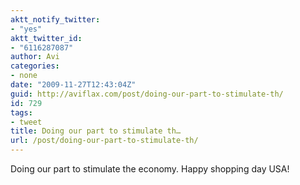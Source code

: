 ```yaml
---
aktt_notify_twitter:
- "yes"
aktt_twitter_id:
- "6116287087"
author: Avi
categories:
- none
date: "2009-11-27T12:43:04Z"
guid: http://aviflax.com/post/doing-our-part-to-stimulate-th/
id: 729
tags:
- tweet
title: Doing our part to stimulate th…
url: /post/doing-our-part-to-stimulate-th/
---
```

Doing our part to stimulate the economy. Happy shopping day USA!